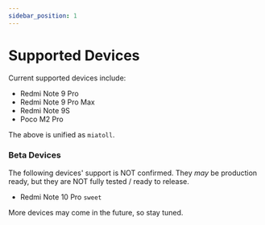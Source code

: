 ```yaml
---
sidebar_position: 1
---
```


# Supported Devices #

Current supported devices include:

- Redmi Note 9 Pro
- Redmi Note 9 Pro Max
- Redmi Note 9S
- Poco M2 Pro

The above is unified as `miatoll`.

### Beta Devices ###

The following devices' support is NOT confirmed. They *may* be production ready, but they are NOT fully tested / ready to release.

- Redmi Note 10 Pro `sweet`

More devices may come in the future, so stay tuned.